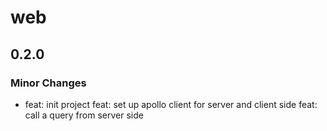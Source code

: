 # web

## 0.2.0

### Minor Changes

- feat: init project
  feat: set up apollo client for server and client side
  feat: call a query from server side

